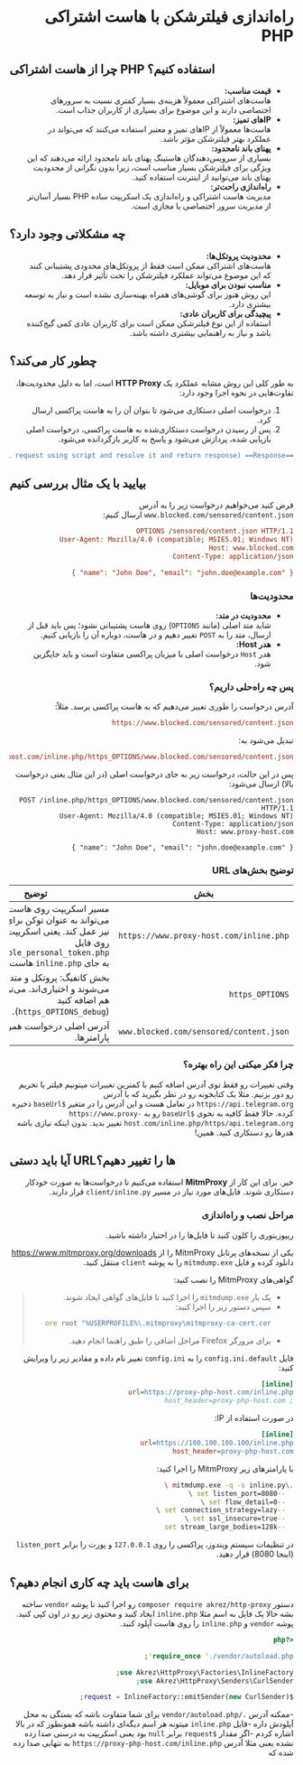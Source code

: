 <div dir="rtl">

# راه‌اندازی فیلترشکن با هاست اشتراکی PHP

</div>

## چرا از هاست اشتراکی PHP استفاده کنیم؟

<div dir="rtl">

- **قیمت مناسب:**  
  هاست‌های اشتراکی معمولاً هزینه‌ی بسیار کمتری نسبت به سرورهای اختصاصی دارند و این موضوع برای بسیاری از
  کاربران جذاب است.
- **IP‌های تمیز:**  
  هاست‌ها معمولاً از IP‌های تمیز و معتبر استفاده می‌کنند که می‌تواند در عملکرد بهتر فیلترشکن مؤثر باشد.
- **پهنای باند نامحدود:**  
  بسیاری از سرویس‌دهندگان هاستینگ پهنای باند نامحدود ارائه می‌دهند که این ویژگی برای فیلترشکن بسیار مناسب است،
  زیرا بدون نگرانی از محدودیت پهنای باند می‌توانید از اینترنت استفاده کنید.
- **راه‌اندازی راحت‌تر:**  
  مدیریت هاست اشتراکی و راه‌اندازی یک اسکریپت ساده PHP بسیار آسان‌تر از مدیریت سرور اختصاصی یا مجازی است.

</div>

## چه مشکلاتی وجود دارد؟

<div dir="rtl">

- **محدودیت پروتکل‌ها:**  
  هاست‌های اشتراکی ممکن است فقط از پروتکل‌های محدودی پشتیبانی کنند که این موضوع می‌تواند عملکرد فیلترشکن را
  تحت تأثیر قرار دهد.
- **مناسب نبودن برای موبایل:**  
  این روش هنوز برای گوشی‌های همراه بهینه‌سازی نشده است و نیاز به توسعه بیشتری دارد.
- **پیچیدگی برای کاربران عادی:**  
  استفاده از این نوع فیلترشکن ممکن است برای کاربران عادی کمی گیج‌کننده باشد و نیاز به راهنمایی بیشتری داشته
  باشد.

</div>

## چطور کار می‌کند؟

<div dir="rtl">

به طور کلی این روش مشابه عملکرد یک **HTTP Proxy** است، اما به دلیل محدودیت‌ها، تفاوت‌هایی در نحوه اجرا وجود دارد:

1. درخواست اصلی دستکاری می‌شود تا بتوان آن را به هاست پراکسی ارسال کرد.
2. پس از رسیدن درخواست دستکاری‌شده به هاست پراکسی، درخواست اصلی بازیابی شده، پردازش می‌شود و پاسخ به کاربر
   بازگردانده می‌شود.

```ini
==OriginalRequest==> (local http proxy server: manipulate request to change method and url) ==ManipulatedRequest==> (proxy shared host: recover original request using script and resolve it and return response) ==Response==>
```

</div>

## بیایید با یک مثال بررسی کنیم

<div dir="rtl">

فرض کنید می‌خواهیم درخواست زیر را به آدرس `www.blocked.com/sensored/content.json` ارسال کنیم:

```ini
OPTIONS /sensored/content.json HTTP/1.1
User-Agent: Mozilla/4.0 (compatible; MSIE5.01; Windows NT)
Host: www.blocked.com
Content-Type: application/json

{ "name": "John Doe", "email": "john.doe@example.com" }
```

### محدودیت‌ها

- **محدودیت در متد:**  
  شاید متد اصلی (مانند `OPTIONS`) روی هاست پشتیبانی نشود؛ پس باید قبل از ارسال، متد را به `POST` تغییر دهیم
  و در هاست، دوباره آن را بازیابی کنیم.
- **هدر Host:**  
  هدر `Host` درخواست اصلی با میزبان پراکسی متفاوت است و باید جایگزین شود.

### پس چه راه‌حلی داریم؟

آدرس درخواست را طوری تغییر می‌دهیم که به هاست پراکسی برسد. مثلاً:

```ini
https://www.blocked.com/sensored/content.json
```

تبدیل می‌شود به:

```ini
https://www.proxy-host.com/inline.php/https_OPTIONS/www.blocked.com/sensored/content.json
```

پس در این حالت، درخواست زیر به جای درخواست اصلی (در این مثال یعنی درخواست بالا) ارسال می‌شود:

```http
POST /inline.php/https_OPTIONS/www.blocked.com/sensored/content.json HTTP/1.1
User-Agent: Mozilla/4.0 (compatible; MSIE5.01; Windows NT)
Content-Type: application/json
Host: www.proxy-host.com

{ "name": "John Doe", "email": "john.doe@example.com" }
```

### توضیح بخش‌های URL

| بخش                                     | توضیح                                                                                                                                                                          |
| --------------------------------------- | ------------------------------------------------------------------------------------------------------------------------------------------------------------------------------ |
| `https://www.proxy-host.com/inline.php` | مسیر اسکریپت روی هاست اشتراکی. می‌تواند به عنوان توکن برای هر کاربر نیز عمل کند. یعنی اسکریپت میتواند روی فایل `unpredictable_personal_token.php` به جای `inline.php` هاست شود |
| `https_OPTIONS`                         | بخش کانفیگ: پروتکل و متد. با `_` جدا می‌شوند و اختیاری‌اند. می‌توانید `debug` هم اضافه کنید (`https_OPTIONS_debug`).                                                           |
| `www.blocked.com/sensored/content.json` | آدرس اصلی درخواست همراه با تمام پارامترها.                                                                                                                                     |

### چرا فکر میکنی این راه بهتره؟

وقتی تغییرات رو فقط توی آدرس اضافه کنیم با کمترین تغییرات میتونیم فیلتر یا تحریم رو دور بزنیم.
مثلا یک کتابخونه رو در نظر بگیرید که با آدرس `https://api.telegram.org` در تعامل هست و این آدرس را در متغیر `$baseUrl` ذخیره کرده.
حالا فقط کافیه به نحوی `$baseUrl` رو به `https://www.proxy-host.com/inline.php/https/api.telegram.org` تغییر بدید. بدون اینکه نیازی باشه هدرها رو دستکاری کنید. همین!

</div>

## آیا باید دستی URL‌ها را تغییر دهیم؟

<div dir="rtl">

خیر. برای این کار از **MitmProxy** استفاده می‌کنیم تا درخواست‌ها به صورت خودکار دستکاری شوند. فایل‌های مورد نیاز
در مسیر `client/inline.py` قرار دارند.

### مراحل نصب و راه‌اندازی

ریپوزیتوری را کلون کنید تا فایل‌ها را در اختیار داشته باشید.

یکی از نسخه‌های پرتابل MitmProxy را از <https://www.mitmproxy.org/downloads> دانلود کرده و فایل `mitmdump.exe` را به پوشه `client` منتقل کنید.

گواهی‌های MitmProxy را نصب کنید:

> - یک بار `mitmdump.exe` را اجرا کنید تا فایل‌های گواهی ایجاد شوند.
> - سپس دستور زیر را اجرا کنید:
>   ```bash
>   certutil -addstore root "%USERPROFILE%\.mitmproxy\mitmproxy-ca-cert.cer"
>   ```
> - برای مرورگر Firefox مراحل اضافی را طبق راهنما انجام دهید.

فایل `config.ini.default` را به `config.ini` تغییر نام داده و مقادیر زیر را ویرایش کنید:

   ```ini
   [inline]
   url=https://proxy-php-host.com/inline.php
   ; host_header=proxy-php-host.com
   ```

   در صورت استفاده از IP:

   ```ini
   [inline]
   url=https://100.100.100.100/inline.php
   host_header=proxy-php-host.com
   ```

با پارامترهای زیر MitmProxy را اجرا کنید:

   ```bash
   .\mitmdump.exe -q -s inline.py \
     --set listen_port=8080 \
     --set flow_detail=0 \
     --set connection_strategy=lazy \
     --set ssl_insecure=true \
     --set stream_large_bodies=128k
   ```

 در تنظیمات سیستم ویندوز، پراکسی را روی `127.0.0.1` و پورت را برابر `listen_port` (اینجا 8080) قرار دهید.

</div>

## برای هاست باید چه کاری انجام دهیم؟

<div dir="rtl">

دستور `composer require akrez/http-proxy` رو اجرا کنید تا پوشه `vendor` ساخته بشه حالا یک فایل به اسم مثلا `inline.php` ایجاد کنید و محتوی زیر رو در اون کپی کنید. پوشه `vendor` و `inline.php` را روی هاست آپلود کنید.

```php
<?php

require_once './vendor/autoload.php';

use Akrez\HttpProxy\Factories\InlineFactory;
use Akrez\HttpProxy\Senders\CurlSender;

$request = InlineFactory::emitSender(new CurlSender);

```

-ممکنه آدرس `./vendor/autoload.php` برای شما متفاوت باشه که بستگی به محل آپلودش داره
-فایل `inline.php` میتونه هر اسم دیگه‌ای داشته باشه همونطور که در بالا اشاره کردم
-اگر مقدار `$request` برابر `null` بود یعنی اسکریپت به درستی صدا زده نشده یعنی مثلا آدرس `https://proxy-php-host.com/inline.php` به تنهایی صدا زده شده که 
</div>